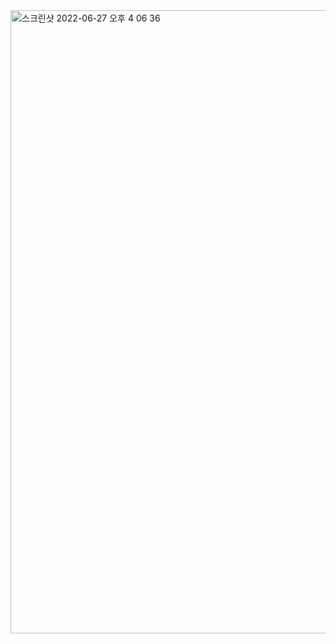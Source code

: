 <img width="997" alt="스크린샷 2022-06-27 오후 4 06 36" src="https://user-images.githubusercontent.com/77186025/175879826-7c3cd095-c9b7-4468-be9a-b9569f82c351.png">
